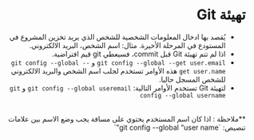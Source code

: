 # <div dir=rtl> تهيئة Git</dir>

<div dir=rtl></dir>
<div dir=rtl>

* يُقصد بها ادخال المعلومات الشخصية للشخص الذي يريد تخزين المشروع في المستودع في المرحلة الأخيرة. مثال: اسم الشخص، البريد الالكتروني.
* اذا لم تتم تهيئة Git  قبل commit، فسيعطي git  قيم افتراضية.
* `git config --global --get user.email` و `git config --global --get user.name` هذه الأوامر تستخدم لجلب اسم الشخص والبريد الالكتروني للشخص المسجل حاليا.
*  لتهيئة Git تستخدم الأوامر التالية: `git config --global useremail` و `git config --global username`
<br>
  **ملاحظة : اذا كان اسم المستخدم يحتوي على مسافة يجب وضع الاسم بين علامات تنصيص: `git config --global “user name”`
</dir>
